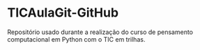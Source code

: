 # TICAulaGit-GitHub
Repositório usado durante a realização do curso de pensamento computacional em Python com o TIC em trilhas.
